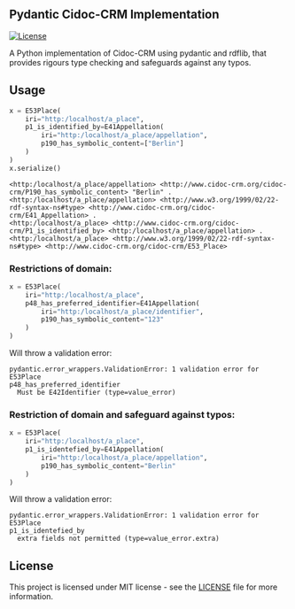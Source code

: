 ## Pydantic Cidoc-CRM Implementation
[![License](https://img.shields.io/github/license/jonasengelmann/pydantic-cidoc-crm)](LICENSE)

A Python implementation of Cidoc-CRM using pydantic and rdflib, that provides rigours type checking and safeguards against any typos.

## Usage

```python
x = E53Place(
    iri="http:/localhost/a_place",
    p1_is_identified_by=E41Appellation(
        iri="http:/localhost/a_place/appellation",
        p190_has_symbolic_content=["Berlin"]
    )
)
x.serialize()
```

```console
<http:/localhost/a_place/appellation> <http://www.cidoc-crm.org/cidoc-crm/P190_has_symbolic_content> "Berlin" .
<http:/localhost/a_place/appellation> <http://www.w3.org/1999/02/22-rdf-syntax-ns#type> <http://www.cidoc-crm.org/cidoc-crm/E41_Appellation> .
<http:/localhost/a_place> <http://www.cidoc-crm.org/cidoc-crm/P1_is_identified_by> <http:/localhost/a_place/appellation> .
<http:/localhost/a_place> <http://www.w3.org/1999/02/22-rdf-syntax-ns#type> <http://www.cidoc-crm.org/cidoc-crm/E53_Place>
```

### Restrictions of domain:
```python
x = E53Place(
    iri="http:/localhost/a_place",
    p48_has_preferred_identifier=E41Appellation(
        iri="http:/localhost/a_place/identifier",
        p190_has_symbolic_content="123"
    )
)
```
Will throw a validation error:
```console
pydantic.error_wrappers.ValidationError: 1 validation error for E53Place
p48_has_preferred_identifier
  Must be E42Identifier (type=value_error)
```


### Restriction of domain and safeguard against typos:

```python
x = E53Place(
    iri="http:/localhost/a_place",
    p1_is_identefied_by=E41Appellation(
        iri="http:/localhost/a_place/appellation",
        p190_has_symbolic_content="Berlin"
    )
)
```
Will throw a validation error:
```console
pydantic.error_wrappers.ValidationError: 1 validation error for E53Place
p1_is_identefied_by
  extra fields not permitted (type=value_error.extra)
```

## License

This project is licensed under MIT license - see the [LICENSE](LICENSE) file for more information.
